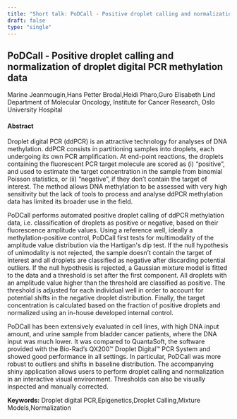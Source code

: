 ```yaml
---
title: "Short talk: PoDCall - Positive droplet calling and normalization of droplet digital PCR methylation data"
draft: false
type: "single"
---
```


## PoDCall - Positive droplet calling and normalization of droplet digital PCR methylation data
Marine Jeanmougin,Hans Petter Brodal,Heidi Pharo,Guro Elisabeth Lind
Department of Molecular Oncology, Institute for Cancer Research, Oslo University Hospital
#### Abstract

Droplet digital PCR (ddPCR) is an attractive technology for analyses of DNA methylation. ddPCR consists in partitioning samples into droplets, each undergoing its own PCR amplification. At end-point reactions, the droplets containing the fluorescent PCR target molecule are scored as (i) “positive”, and used to estimate the target concentration in the sample from binomial Poisson statistics, or (ii) “negative”, if they don’t contain the target of interest. The method allows DNA methylation to be assessed with very high sensitivity but the lack of tools to process and analyse ddPCR methylation data has limited its broader use in the field. 

PoDCall performs automated positive droplet calling of ddPCR methylation data, i.e. classification of droplets as positive or negative, based on their fluorescence amplitude values. Using a reference well, ideally a methylation-positive control, PoDCall first tests for multimodality of the amplitude value distribution via the Hartigan's dip test. If the null hypothesis of unimodality is not rejected, the sample doesn’t contain the target of interest and all droplets are classified as negative after discarding potential outliers. If the null hypothesis is rejected, a Gaussian mixture model is fitted to the data and a threshold is set after the first component. All droplets with an amplitude value higher than the threshold are classified as positive. The threshold is adjusted for each individual well in order to account for potential shifts in the negative droplet distribution. Finally, the target concentration is calculated based on the fraction of positive droplets and normalized using an in-house developed internal control.

PoDCall has been extensively evaluated in cell lines, with high DNA input amount, and urine sample from bladder cancer patients, where the DNA input was much lower. It was compared to QuantaSoft, the software provided with the Bio-Rad’s QX200™ Droplet Digital™ PCR System and showed good performance in all settings. In particular, PoDCall was more robust to outliers and shifts in baseline distribution. The accompanying shiny application allows users to perform droplet calling and normalization in an interactive visual environment. Thresholds can also be visually inspected and manually corrected.


**Keywords:** Droplet digital PCR,Epigenetics,Droplet Calling,Mixture Models,Normalization
